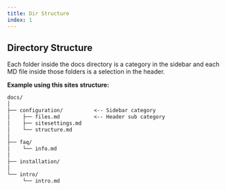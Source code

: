 ```yaml
---
title: Dir Structure
index: 1
---
```


## Directory Structure

Each folder inside the docs directory is a category in the sidebar and each MD file inside those folders is a selection in the header.

**Example using this sites structure:**
```txt
docs/
│
├── configuration/          <-- Sidebar category
│    ├── files.md           <-- Header sub category
│    ├── sitesettings.md
│    └── structure.md
│
├── faq/
│    └── info.md
│
├── installation/
│
└── intro/
     └── intro.md
```
